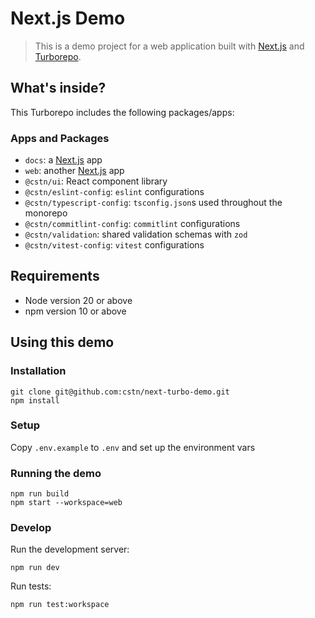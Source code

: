 # Next.js Demo

> This is a demo project for a web application built with [Next.js](https://nextjs.org/) and [Turborepo](https://turborepo.com/).

## What's inside?

This Turborepo includes the following packages/apps:

### Apps and Packages

- `docs`: a [Next.js](https://nextjs.org/) app
- `web`: another [Next.js](https://nextjs.org/) app
- `@cstn/ui`: React component library
- `@cstn/eslint-config`: `eslint` configurations
- `@cstn/typescript-config`: `tsconfig.json`s used throughout the monorepo
- `@cstn/commitlint-config`: `commitlint` configurations
- `@cstn/validation`: shared validation schemas with `zod`
- `@cstn/vitest-config`: `vitest` configurations

## Requirements

* Node version 20 or above
* npm version 10 or above

## Using this demo

### Installation

```shell script
git clone git@github.com:cstn/next-turbo-demo.git
npm install
```

### Setup

Copy `.env.example` to `.env` and set up the environment vars


### Running the demo

```shell
npm run build
npm start --workspace=web
```


### Develop

Run the development server:
```shell
npm run dev
```

Run tests:
```shell
npm run test:workspace
```
